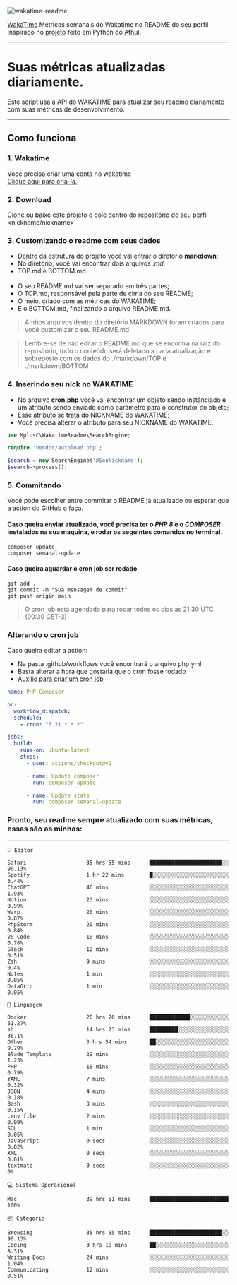 ![wakatime-readme](https://socialify.git.ci/bymatheus/wakatime-readme/image?description=1&descriptionEditable=M%C3%A9tricas%20semanais%20do%20Wakatime%20no%20seu%20README%20de%20perfil.&font=KoHo&forks=1&language=1&owner=1&pattern=Signal&stargazers=1&theme=Dark)

[WakaTime](https://wakatime.com) Metricas semanais do Wakatime no README do seu perfil. <br>
Inspirado no [projeto](https://github.com/athul/waka-readme) feito em Python do [Athul](https://github.com/athul).
___

# Suas métricas atualizadas diariamente.
Este script usa a API do WAKATIME para atualizar seu readme diariamente com suas métricas de desenvolvimento.

___

## Como funciona

### 1. Wakatime
Você precisa criar uma conta no wakatime <br>
[Clique aqui para cria-la.](https://wakatime.com) 

### 2. Download
Clone ou baixe este projeto e cole dentro do repositório do seu perfil <nickname/nickname>.

### 3. Customizando o readme com seus dados
- Dentro da estrutura do projeto você vai entrar o diretorio **markdown**;  
- No diretório, você vai encontrar dois arquivos *.md*;
- TOP.md e BOTTOM.md.
<br><br>
- O seu README.md vai ser separado em três partes; 
- O TOP.md, responsável pela parte de cima do seu README;
- O meio, criado com as métricas do WAKATIME;
- E o BOTTOM.md, finalizando o arquivo README.md.<br>

> Ambos arquivos dentro do diretório MARKDOWN foram criados para você customizar o seu README.md

> Lembre-se de não editar o README.md que se encontra na raiz do repositório, todo o conteúdo será deletado a cada atualização e sobreposto com os dados do ./markdown/TOP e ./markdown/BOTTOM

### 4. Inserindo seu nick no WAKATIME
- No arquivo **cron.php** você vai encontrar um objeto sendo instânciado e um atributo sendo enviado como parâmetro para o construtor do objeto;
- Esse atributo se trata do NICKNAME do WAKATIME;
- Você precisa alterar o atributo para seu NICKNAME do WAKATIME.

```php
use MplusC\WakatimeReadme\SearchEngine;

require 'vendor/autoload.php';

$search = new SearchEngine('@SeuNickname');
$search->process();
```

### 5. Commitando
Você pode escolher entre commitar o README já atualizado ou esperar que a action do GitHub o faça. <br>

#### Caso queira enviar atualizado, você precisa ter o *PHP 8* e o *COMPOSER* instalados na sua maquina, e rodar os seguintes comandos no terminal.
```composer
composer update
composer semanal-update 
```

#### Caso queira aguardar o cron job ser rodado 
```git 
git add .
git commit -m "Sua mensagem de commit"
git push origin main
```

>O cron job está agendado para rodar todos os dias as 21:30 UTC (00:30 CET-3) 

### Alterando o cron job
Caso queira editar a action:

- Na pasta .github/workflows você encontrará o arquivo php.yml
- Basta alterar a hora que gostaria que o cron fosse rodado
- [Auxilio para criar um cron job](https://crontab.guru)

```yml
name: PHP Composer

on:
  workflow_dispatch:
  schedule:
    - cron: "5 21 * * *"

jobs:
  build:
    runs-on: ubuntu-latest
    steps:
      - uses: actions/checkout@v2

      - name: Update composer
        run: composer update

      - name: Update stats
        run: composer semanal-update
```

### Pronto, seu readme sempre atualizado com suas métricas, essas são as minhas:

___
```text
💡 Editor

Safari                   35 hrs 55 mins      ███████████████████████░░     90.13%
Spotify                  1 hr 22 mins        █░░░░░░░░░░░░░░░░░░░░░░░░      3.44%
ChatGPT                  46 mins             ░░░░░░░░░░░░░░░░░░░░░░░░░      1.93%
Notion                   23 mins             ░░░░░░░░░░░░░░░░░░░░░░░░░      0.99%
Warp                     20 mins             ░░░░░░░░░░░░░░░░░░░░░░░░░      0.87%
PhpStorm                 20 mins             ░░░░░░░░░░░░░░░░░░░░░░░░░      0.84%
VS Code                  18 mins             ░░░░░░░░░░░░░░░░░░░░░░░░░      0.78%
Slack                    12 mins             ░░░░░░░░░░░░░░░░░░░░░░░░░      0.51%
Zsh                      9 mins              ░░░░░░░░░░░░░░░░░░░░░░░░░       0.4%
Notes                    1 min               ░░░░░░░░░░░░░░░░░░░░░░░░░      0.05%
DataGrip                 1 min               ░░░░░░░░░░░░░░░░░░░░░░░░░      0.05%
```
```text
💬 Linguagem

Docker                   20 hrs 26 mins      █████████████░░░░░░░░░░░░     51.27%
sh                       14 hrs 23 mins      █████████░░░░░░░░░░░░░░░░      36.1%
Other                    3 hrs 54 mins       ██░░░░░░░░░░░░░░░░░░░░░░░      9.79%
Blade Template           29 mins             ░░░░░░░░░░░░░░░░░░░░░░░░░      1.23%
PHP                      18 mins             ░░░░░░░░░░░░░░░░░░░░░░░░░      0.79%
YAML                     7 mins              ░░░░░░░░░░░░░░░░░░░░░░░░░      0.32%
JSON                     4 mins              ░░░░░░░░░░░░░░░░░░░░░░░░░      0.18%
Bash                     3 mins              ░░░░░░░░░░░░░░░░░░░░░░░░░      0.15%
.env file                2 mins              ░░░░░░░░░░░░░░░░░░░░░░░░░      0.09%
SQL                      1 min               ░░░░░░░░░░░░░░░░░░░░░░░░░      0.05%
JavaScript               0 secs              ░░░░░░░░░░░░░░░░░░░░░░░░░      0.02%
XML                      0 secs              ░░░░░░░░░░░░░░░░░░░░░░░░░      0.01%
textmate                 0 secs              ░░░░░░░░░░░░░░░░░░░░░░░░░         0%
```
```text
💻 Sistema Operacional

Mac                      39 hrs 51 mins      █████████████████████████       100%
```
```text
📦 Categoria

Browsing                 35 hrs 55 mins      ███████████████████████░░     90.13%
Coding                   3 hrs 18 mins       ██░░░░░░░░░░░░░░░░░░░░░░░      8.31%
Writing Docs             24 mins             ░░░░░░░░░░░░░░░░░░░░░░░░░      1.04%
Communicating            12 mins             ░░░░░░░░░░░░░░░░░░░░░░░░░      0.51%
```
